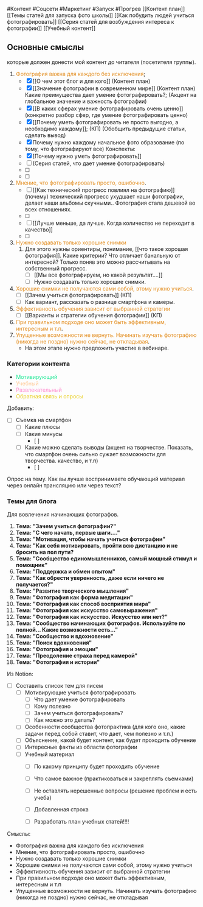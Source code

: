 #Контент #Соцсети #Маркетинг #Запуск #Прогрев 
[[Контент план]]
[[Темы статей для запуска фото школы]]
[[Как побудить людей учиться фотографировать]]
[[Серия статей для возбуждения интереса к фотографии]]
[[Учебный контент]]
## Основные смыслы
которые должен донести мой контент до читателя (посетителя группы).

1. <span style='color:#e28b1b'>Фотография важна для каждого без исключения</span>;
	- [x] [[О чем этот блог и для кого]]  (Контент план)
	- [x] [[Значение фотографии в современном мире]] (Контент план) Какие преимущества дает умение фотографировать?; (Акцент на глобальное значение и важность фотографии)
	- [x] [[В каких сферах умение фотографировать очень ценно]] (конкретно разбор сфер, где умение фотографировать ценно)
	- [x] [[Почему уметь фотографировать не просто выгодно, а необходимо каждому]]; (КП) (Обобщить предыдущие статьи, сделать вывод)
	- [x] Почему нужно каждому начальное фото образование (по тому, что фотографируют все)
		Конспекты:
	- [x] [Почему нужно уметь фотографировать]]
	- [ ] (Серия статей, что дает умение фотографировать)
	- [ ] 
	- [ ] 
2. <span style='color:#e28b1b'>Мнение, что фотографировать просто, ошибочно</span>.
	- [ ] [[Как технический прогресс повлиял на фотографию]]
		(почему) технический прогресс ухудшает наши фотографии, делает наши альбомы скучными.. Фотография стала дешевой во всех отношениях.
	- [ ] 
	- [ ] [[Лучше меньше, да лучше. Когда количество не переходит в качество]]
	- [ ] 
1. <span style='color:#e28b1b'>Нужно создавать только хорошие снимки</span>
	1. Для этого нужны ориентиры, понимание, [[что такое хорошая фотография]]. Какие критерии? Что отличает банальную от интересной? Только поняв это можно рассчитывать на собственный прогресс. 
		- [ ] [[Мы все фотографируем, но какой результат....]]
		- [ ] Нужно создавать только хорошие снимки.
2. <span style='color:#e28b1b'>Хорошие снимки не получаются сами собой, этому нужно учиться</span>.
	- [ ] [[Зачем учиться фотографировать]] (КП)
	- [ ]  Как вариант, рассказать о разнице смартфона и камеры.
3. <span style='color:#e28b1b'>Эффективность обучения зависит от выбранной стратегии</span>
	- [ ] [[Варианты и стратегии обучения фотографии]] (КП)
4. <span style='color:#e28b1b'>При правильном подходе оно может быть эффективным, интересным и т.п</span>.
5. <span style='color:#e28b1b'>Упущенные возможности не вернуть. Начинать изучать фотографию (никогда не поздно) нужно сейчас, не откладывая</span>.
	- На этом этапе нужно предложить участие в вебинаре.


### Категории контента
- <span style='color:#1ae893'>Мотивирующий</span>
- <span style='color:#ffcc99'>Учебный</span>
- <span style='color:#ff88cc'>Развлекательный</span>
- <span style='color:#e8cd1a'>Обратная связь и опросы</span>


Добавить:
- [ ] Съемка на смартфон
	- [ ] Какие плюсы
	- [ ] Какие минусы
		- [ ] 
	- [ ] Какие можно сделать выводы (акцент на творчестве. Показать, что смартфон очень сильно сужает возможности для творчества. качество, и т.п)
		- [ ] 

Опрос на тему.
Как вы лучше воспринимаете обучающий материал через онлайн трансляцию или через текст?

### Темы для блога
Для вовлечения начинающих фотографов.

1. **Тема: "Зачем учиться фотографии?"**
2. **Тема: "С чего начать, первые шаги...."**
4. **Тема: "Мотивация, чтобы начать учиться фотографии"**
5. **Тема: "Как себя мотивировать, пройти всю дистанцию и не бросить на пол пути?**
6. **Тема: "Сообщество единомышленников, самый мощный стимул и помощник"**
7. **Тема: "Поддержка и обмен опытом"**
8. **Тема: "Как обрести уверенность, даже если ничего не получается?"**
9. **Тема: "Развитие творческого мышления"**
10. **Тема: "Фотография как форма медитации"**
11. **Тема: "Фотография как способ восприятия мира"**
12. **Тема: "Фотография как искусство самовыражения"**
13. **Тема: "Фотография как искусство. Искусство или нет?"**
14. **Тема: "Сообщество начинающих фотографов. Используйте по полной... Какие возможности есть..."**
15.  **Тема: "Сообщество и вдохновение"**
16. **Тема: "Поиск вдохновения"**
17. **Тема: "Фотография и эмоции"**
18. **Тема: "Преодоление страха перед камерой"**
19.  **Тема: "Фотография и истории"**



Из Notion:

- [ ] Составить список тем для писем
    - [ ] Мотивирующие учиться фотографировать
        - [ ] Что дает умение фотографировать
        - [ ] Кому полезно
        - [ ] Зачем учиться фотографировать?
        - [ ] Как можно это делать?
    - [ ] Особенности сообщества фотопрактика (для кого оно, какие задачи перед собой ставит, что дает, чем полезно и т.п.)
    - [ ] Объяснение, какой будет контент, как будет проходить обучение
    - [ ] Интересные факты из области фотографии
    - [ ] Учебный материал
        - [ ] По какому принципу будет проходить обучение
        - [ ] Что самое важное (практиковаться и закреплять съемками)
        - [ ] Не оставлять нерешенные вопросы (решение проблем и есть учеба)
        - [ ] Добавленная строка
        - [ ] Разработать план учебных статей!!!!


Смыслы:
- Фотография важна для каждого без исключения
- Мнение, что фотографировать просто, ошибочно
- Нужно создавать только хорошие снимки
- Хорошие снимки не получаются сами собой, этому нужно учиться
- Эффективность обучения зависит от выбранной стратегии
- При правильном подходе оно может быть эффективным, интересным и т.п
- Упущенные возможности не вернуть. Начинать изучать фотографию (никогда не поздно) нужно сейчас, не откладывая

